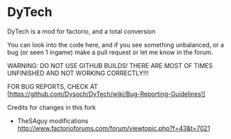 DyTech
======

DyTech is a mod for factorio, and a total conversion

You can look into the code here, and if you see something unbalanced, or a bug (or seen 1 ingame) make a pull request or let me know in the forum.

WARNING:
DO NOT USE GITHUB BUILDS! THERE ARE MOST OF TIMES UNFINISHED AND NOT WORKING CORRECTLY!!!

FOR BUG REPORTS, CHECK AT [https://github.com/Dysoch/DyTech/wiki/Bug-Reporting-Guidelines!]

Credits for changes in this fork
- TheSAguy modifications http://www.factorioforums.com/forum/viewtopic.php?f=43&t=7021
